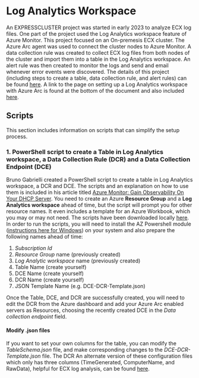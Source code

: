 # Log Analytics Workspace
An EXPRESSCLUSTER project was started in early 2023 to analyze ECX log files. One part of the project used the Log Analytics workspace feature of Azure Monitor. This project focused on an On-premesis ECX cluster. The Azure Arc agent was used to connect the cluster nodes to Azure Monitor. A data collection rule was created to collect ECX log files from both nodes of the cluster and import them into a table in the Log Analytics workspace. An alert rule was then created to monitor the logs and send and email whenever error events were discovered. The details of this project (including steps to create a table, data collection rule, and alert rules) can be found [here](https://github.com/EXPRESSCLUSTER/Log-Analytics/blob/main/README.md). A link to the page on setting up a Log Analytics workspace with Azure Arc is found at the bottom of the document and also included [here](https://github.com/EXPRESSCLUSTER/Log-Analytics/blob/main/Azure_Monitor_Agent_with_Azure_Arc.md).

## Scripts
This section includes information on scripts that can simplify the setup process.

### 1. PowerShell script to create a Table in Log Analytics workspace, a Data Collection Rule (DCR) and a Data Collection Endpoint (DCE)
Bruno Gabrielli created a PowerShell script to create a table in Log Analytics workspace, a DCR and DCE. The scripts and an explanation on how to use them is included in his article titled [Azure Monitor: Gain Observability On Your DHCP Server](https://techcommunity.microsoft.com/t5/core-infrastructure-and-security/azure-monitor-gain-observability-on-your-dhcp-server/ba-p/3865274). You need to create an Azure **Resource Group** and a **Log Analytics workspace** ahead of time, but the script will prompt you for other resource names. It even includes a template for an Azure Workbook, which you may or may not need. The scripts have been downloaded locally [here](Scripts). In order to run the scripts, you will need to install the AZ Powershell module \([instructions here for Windows](https://learn.microsoft.com/en-us/powershell/azure/install-azps-windows?view=azps-10.2.0&tabs=powershell&pivots=windows-psgallery)\) on your system and also prepare the following names ahead of time:    

1.  _Subscription Id_
2.  _Resource Group_ name (previously created)
3.  _Log Analytic workspace_ name (previously created)    
5.  Table Name (create yourself)
6.  DCE Name (create yourself)
7.  DCR Name (create yourself)
8.  JSON Template Name (e.g. DCE-DCR-Template.json)

Once the Table, DCE, and DCR are successfully created, you will need to edit the DCR from the Azure dashboard and add your Azure Arc enabled servers as Resources, choosing the recently created DCE in the _Data collection endpoint_ field.
#### Modify .json files
If you want to set your own columns for the table, you can modify the _TableSchema.json_ file, and make corresponding changes to the _DCE-DCR-Template.json_ file. The DCR  An alternate version of these configuration files which only has three columns (TimeGenerated, ComputerName, and RawData), helpful for ECX log analysis, can be found [here](Scripts/Modified).
